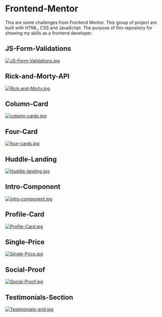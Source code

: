 # Frontend-Mentor

This are some challenges from Frontend Mentor. This group of project are built with HTML, CSS and JavaScript. The purpose of this repository for showing my skills as a frontend developer.

## JS-Form-Validations
[![JS-Form-Validations.jpg](https://i.postimg.cc/FKvC2WMr/JS-Form-Validations.jpg)](https://postimg.cc/mPdS9wZJ)
## Rick-and-Morty-API
[![Rick-and-Morty.jpg](https://i.postimg.cc/j5g8nsL2/Rick-and-Morty.jpg)](https://postimg.cc/ftd76Q7Q)
## Column-Card
[![column-cards.jpg](https://i.postimg.cc/c4Vbc4T8/column-cards.jpg)](https://postimg.cc/56Sg4Jhx)
## Four-Card
[![four-cards.jpg](https://i.postimg.cc/fyV8x69K/four-cards.jpg)](https://postimg.cc/CnVC0rJB)
## Huddle-Landing
[![Huddle-landing.jpg](https://i.postimg.cc/fLT2b3W1/Huddle-landing.jpg)](https://postimg.cc/gwQqS2ZK)
## Intro-Component
[![intro-component.jpg](https://i.postimg.cc/NGnJgf3P/intro-component.jpg)](https://postimg.cc/PNmzyhrm)
## Profile-Card
[![Profile-Card.jpg](https://i.postimg.cc/rwxYZXYZ/Profile-Card.jpg)](https://postimg.cc/K1cN4Vbt)
## Single-Price
[![Single-Price.jpg](https://i.postimg.cc/s2JHyPzp/Single-Price.jpg)](https://postimg.cc/7Cfnn2f6)
## Social-Proof
[![Social-Proof.jpg](https://i.postimg.cc/1XbJMJ0Z/Social-Proof.jpg)](https://postimg.cc/N276j8PN)
## Testimonials-Section
[![Testimonials-grid.jpg](https://i.postimg.cc/DybCm3Ff/Testimonials-grid.jpg)](https://postimg.cc/kBqNhZBL)
